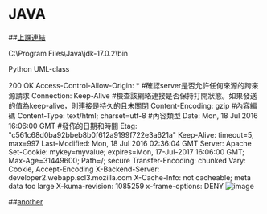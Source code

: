 # JAVA
##[上課連結](https://github.com/MyDearGreatTeacher)


C:\Program Files\Java\jdk-17.0.2\bin


Python UML-class

200 OK
Access-Control-Allow-Origin: *  #確認server是否允許任何來源的跨來源請求
Connection: Keep-Alive   #檢查該網絡連接是否保持打開狀態。如果發送的值為keep-alive，則連接是持久的且未關閉
Content-Encoding: gzip      #內容編碼
Content-Type: text/html; charset=utf-8  #內容類型
Date: Mon, 18 Jul 2016 16:06:00 GMT    #發佈的日期和時間
Etag: "c561c68d0ba92bbeb8b0f612a9199f722e3a621a"
Keep-Alive: timeout=5, max=997
Last-Modified: Mon, 18 Jul 2016 02:36:04 GMT
Server: Apache
Set-Cookie: mykey=myvalue; expires=Mon, 17-Jul-2017 16:06:00 GMT; Max-Age=31449600; Path=/; secure
Transfer-Encoding: chunked
Vary: Cookie, Accept-Encoding
X-Backend-Server: developer2.webapp.scl3.mozilla.com
X-Cache-Info: not cacheable; meta data too large
X-kuma-revision: 1085259
x-frame-options: DENY
![image](https://user-images.githubusercontent.com/100282618/207054737-034e0caa-b051-4bbb-bffc-7d5b68d32e9d.png)

##[another](https://github.com/lambert2057253/Python)
